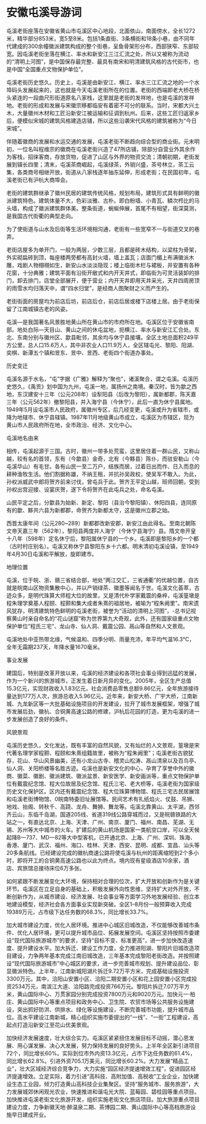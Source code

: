 # 安徽屯溪导游词  
屯溪老街座落在安徽省黄山市屯溪区中心地段，北面依山，南面傍水，全长1272米，精华部分853米，宽5至8米。包括1条直街、3条横街和18条小巷，由不同年代建成的300余幢徽派建筑构成的整个街巷，呈鱼骨架形分布，西部狭窄、东部较宽。因屯溪老街坐落在横江、率水和新安江三江汇流之处，所以又被称为流动的“清明上河图”，是中国保存最完整、最具有南宋和明清建筑风格的古代街市，也是中国“全国重点文物保护单位”。  

屯溪老街历史悠久。历史上，屯溪是由新安江、横江、率水三江汇流之地的一个水埠码头发展起来的，这也就是今天屯溪老街所在的位置。老街的西端即老大桥在桥头紧连的一段曲尺形街道原名八家栈，这里就是老街的发祥地，也是屯溪的发祥地。老街的形成和发展与宋徽宗移都临安有着密不可分的联系。当时，宋都大兴土木，大量徽州木材和工匠沿新安江被运输和征调到杭州。后来，这些工匠归返家乡后，便模似宋城的建筑风格建造店铺，所以这些沿袭宋代风格的建筑被称为“今日宋城”。  

伴随着徽商的发展和水运交通的发展，屯溪老街不断趋向综合型的商业街。元末明初，一位名叫程维宗的徽商在屯溪老街兴造了47所店铺，除部分自营业外其余作为客栈，招徕客商，存放货物，促进了山区与外界的物资交流；清朝初期，老街发展到镇长四里；清末，屯溪茶商崛起，屯溪绿茶，外销兴盛，茶号林立，茶工云集，各类商号相继开放，街道从八家栈逐年抽东延伸，形成老街；在民国初年，屯溪老街已有沪杭大商埠会。  

老街的建筑群继承了徽州民居的建筑传统风格，规划布局，建筑形式具有鲜明的徽派建筑特色。建筑体量不大，色彩淡雅、古朴。即白粉墙、小青瓦、鳞次栉比的马头墙，构成了徽派建筑群体美。整条街道，蜿蜒伸展，首尾不有相望，街深莫测，是我国古代街衢的典型走向。  

为了使街道与山水及后街等生活环境相沟通，老街有一些宽窄不一与街道交叉的巷弄。  

老街店屋多为单开门，一般为两层，少数三层，且都是砖木结构，以梁柱为骨架，外实砌扁砖到顶，每座楼两旁都有高封火墙，墙上盖瓦；店面门楣上布满徽派木雕，戏剧人物栩栩如生，新安山水淡淡隐现；楼上临街木栏与裙板，并安置有各种花窗，十分典雅；建筑平面有沿街开敝式和内开天井式，即临街为可灵活装卸的排门，卸去排门，店堂全部展开，便于营业；内开天井即用天井采光，天井四周房顶的雨雪水均归落天中，谓“四水归堂”，是经商人图聚财之义而产生的。  

老街街面的房屋均为前店后坊，前店后仓，前店后居或楼下店楼上居。由于老街保留了江南城镇古老的风姿。  

屯溪—是我国著名风景胜地黄山所在黄山市的市府所在地。屯溪区位于安徽省南部。地处白际—天目山、黄山之间的休屯盆地，扼横江、率水与新安江汇合处。东北、东南分别与徽州区、歙县毗邻，其余均与休宁县接壤。全区土地总面积249平方公里，总人口15.6万人，其中非农业人口11.9万人，全区辖屯光、黎阳、阳湖、奕棋、新潭五个镇和昱东、昱中、昱西、老街四个街道办事处。  

历史变迁  

屯溪名源于水名，“屯”字据《广雅》解释为“聚也”，诸溪聚合，谓之屯溪。屯溪历史悠久，《禹贡》划中国为九州，屯溪一地，属扬州之南境。秦汉时，皆为歙之西地，东汉建安十三年（公元208年）设犁阳县（后改为黎阳），属新都郡，陈天嘉三年（公元562年）撤黎阳县，并入海宁县（今休宁），此后一直为休宁县属地。1949年5月设屯溪市人民政府，属徽州专区，后几经变更，屯溪或升为省辖市，或降为地辖市、休宁县辖镇。1987年11月地级黄山市成立，屯溪区为市辖区，现为黄山市人民政府所在地，全市政治、经济、文化中心。  

屯溪地名由来  

相传，屯溪起源于三国。古时，徽州一带多处荒蛮，这里居住着一群山民，又称山越，较有名的首领，东有（今歙县）金奇，北有（今黟县）陈仆，而驻安勒山（今屯溪华山）有毛甘。各有山民一至二万户，结族而居，过着日出而作、日入而息的耕种渔牧生活。他们割据称雄，不纳王租，并抗孙吴政权，使吴军不敢入。为此，孙权派威武中郎将贺齐前来讨伐，曾屯兵于此。贺齐王平定山越，班师回朝，受到孙权出宫迎接、设宴庆贺，遂下令将贺齐在此屯兵之处，命名屯溪。  

山民平定之后，分歙县为始新、新定、黎阳（县治今黎阳镇）、休阳四县，连同原有的歙、黟共六县为新都郡，命贺齐为新都太守，这是徽州立郡之始。  

西晋太康年间（公元280~289）新都郡改新安郡，新安江由此得名。至南北朝陈文帝天嘉三年（562年），黎阳县两度并人海宁（今休宁县海宁）县。隋文帝开皇十八年（598年）定名休宁后，黎阳属休宁县的一个乡。屯溪即是黎阳乡的一个都（古时村庄别名）。屯溪又称休宁县黎阳东乡十六都。明末清初屯溪设镇，至1949年4月30日屯溪和平解放，旋即建市。  

地理位置  

屯溪，位于皖、浙、赣三省结合部，地处“两江交汇，三省通衢”的优越位置，自古就是皖南山区物资集散中心，并以产销绿茶、徽墨等闻名于世。屯溪文化荟萃，古迹众多，是明代珠算大师程大位的故里，又是清代朴学家戴震的桑梓，屯溪篁墩是程朱理学奠基人程颐、程颢和集大成者朱熹的祖居地，被喻为“程朱阙里”。南宋遗风犹存，明清建筑特色鲜明的屯溪老街，被誉为“活动的清明上河图”，-总书记视察黄山时亲自命名的“花山谜窟”称为世界第九大奇观，此外，还有国家级重点文物保护单位“程氏三宅”、龙山寺、仙人洞、戴震公园、鬲山等自然和人文景观。  

屯溪地处中亚热带北缘，气候温和、四季分明、雨量充沛，年平均气温16.3℃，全年无霜期237天，年降水量1670毫米。  

事业发展  

建国后，特别是改革开放以来，屯溪的经济建设和各项社会事业得到迅猛的发展，作为一个新兴的旅游城市，正发生着日新月异的变化。2005年，全区生产总值15.3亿元，实现财政收入1.83亿元，社会消费品零售总额9.86亿元，全年旅游接待量达到177万人次，旅游总收入5.96亿元。近年来，新安大桥、广宇大桥，江南新城、九龙新区等一大批基础设施项目的开发建设，拉开了城市发展框架，增强了城市发展后劲，徽杭、合铜黄高速公路的修建，沪杭后花园的打造，更为屯溪的进一步发展创造了良好的条件。  

风貌景观  

屯溪历史悠久，文化发达，既有丰富的自然风貌，又有灿烂的人文景观，篁墩是宋代著名理学家程颢、程颐和朱熹组籍故里，被称为“程朱阙里”；屯溪老街古貌犹存，花山、华山风景幽美，还有小龙山古寺、稽灵山松涛、鬲山清泉以及百鸟亭、仙人洞、关阳桥楼等名胜古迹。屯溪也是新安文化的中心，孕育了享誉中外的徽商、徽菜、徽剧、徽派建筑、徽派盆景、新安医学、新安画派等，重点文物保护单位有戴震纪念馆、程大位故居及纪念馆、程氏三宅、老大桥等，屯溪老街为国家级历史文化保护区。区内还有戴震纪念馆、程大位珠算博物馆、程氏三宅古民居展馆和屯溪老街博物馆、0皖南特委旧址展馆等。民间艺术有扎纸焰火、仗鼓、吊狮、地戏、抬阁、转秋千、高跷、龙舟、舞狮、舞龙等。屯溪北靠黄山、太平湖，西邻齐云山，东临千岛湖，国道205线、省道319线公路穿城而过，又是皖赣铁路的大站之一，有直达北京、上海、天津、广州、南京、厦门、福州、南昌、芜湖、无锡、苏州等大中城市的火车。扩建后的黄山机场是国家一类航空口岸，可以全天候起降B一737、MD一82等大中型客机，已开通北京、上海、广州、深圳、珠海、香港、厦门、武汉、福州、海口、桂林、天津、西安、昆明、成都、宜昌、汕头等20多条航线。已经建设完成的徽杭商速公路将使屯溪与杭州的距离缩短到2个多小时，即将开工的合铜黄高速公路也以此为终点。境内现有星级酒店10余家，酒店、宾旅馆总接待床位6万多张。  

如何紧跟不断发展变化大环境，保持相对合理的位次，扩大开放和创新作为是关键环节。屯溪区在立足自身的基础上，积极发展外向性思维，坚持扩大对外开放，不断创新作为，从城市建设、经济发展、社会事业等方面学习外地发展经验、创立本地建设模型，经济社会各方面事业实现新突破。全区1–8月份一般预算收入完成19389万元，占市级下达任务数的68.3%，同比增长33.7%。  

加大城市建设力度，优化人居环境。推进中心城区旧城改造，不仅能够改善城市条件、优化人居环境，更可以提升城市品位、拓展发展空间。屯溪区坚持按照市委建设“现代国际旅游城市”的要求，坚持“目标不变、标准更高”，进一步加快改造速度、提升建设水平。加大拆迁、建设工作力度，全力推进阳湖、黎阳片旧城改造项目建设，力争两年基本完成江南旧城改造，三年基本完成黎阳老街改造。并按照建设“现代国际旅游城市”中心城区的要求，进一步完善城市规划、提升建设品位、彰显徽派特色。上半年，江南新城阳湖片拆迁9.72万平方米，完成基础设施投资3300万元。其中，洽阳山安置小区、洽阳二期安置小区和花上园安置小区完成投资2534万元，南滨江大道、洽阳路完成投资766万元。黎阳片拆迁7.07万平方米，黄山国际中心、万贯家园分别完成投资7800万元和9020万元。加快元一·柏庄、黄山国际中心等重点项目和政务中心、卫生院、农贸市场等公共服务设施建设，突出抓好防洪、供排水、绿化等设施建设，不断完善城市功能，提升城市品位。高水平建设江南新城，精心组织实施市委提出的“一线”、“一街”工程建设，高起点打造沿新安江至花山优美景观。  

加快经济发展速度，壮大综合实力。屯溪区紧紧扭住发展目标不动摇，潜心思发展、用心谋发展、决心大发展，努力保持发展的良好势头。上半年全区新引进项目72个，同比增长60%。实际到位市外内资13.3亿元，占市下达任务数的61.4%，同比增长62.8%。引进外资705.1万美元，同比增长60.2%。大力发展“精品工业”，壮大区域经济综合竞争力，大力实施“园区经济提速增效工程”，促进园区经济提速增效。立足实际，着力引进“高科技、高附加值、高税收”工业企业，加快建设生态工业园，倾力打造黄山高科技企业集聚区。坚持“服务城市、服务旅游”，大力发展城郊休闲观光农业，快速推进和谐屯光大院、蓝莓园、碧桂园等重点项目。加快推进屯溪老街文化旅游开发，组织实施老街文化旅店项目。加大旅游重点项目建设力度，力争新徽天地·醉温泉二期、茶博园二期、黄山国际中心等高档旅游设施早日建成开业。  
<!-- Last processed: 2025-07-22 03:44:23 -->
